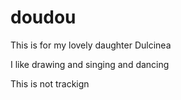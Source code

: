 # doudou
This is for my lovely daughter Dulcinea

I like drawing and singing and dancing

This is not trackign
